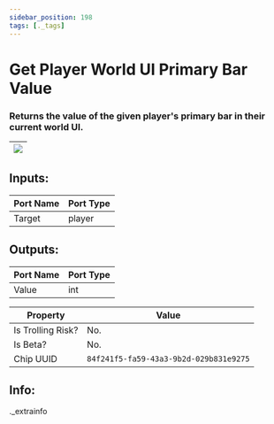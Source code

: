 ```yaml
---
sidebar_position: 198
tags: [._tags]
---
```


# Get Player World UI Primary Bar Value


### Returns the value of the given player's primary bar in their current world UI.

| ![](https://images-ext-2.discordapp.net/external/MPmIaQzlEPmgGWlgi-WxBBXt0Bjv_zWPkg1y1f_sy3s/https/www.recroomcircuits.com/image/circuit/absolute-value?width=206&height=108) |
|-----|

## Inputs:
| Port Name | Port Type |
|-----------|-----------|
| Target | player |

## Outputs:
| Port Name | Port Type |
|-----------|-----------|
| Value | int | 

| Property  | Value |
|-------------------|-----------|
| Is Trolling Risk? | No. |
| Is Beta? | No. |
| Chip UUID | `84f241f5-fa59-43a3-9b2d-029b831e9275` |

## Info:
._extrainfo